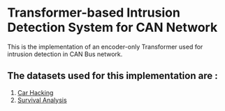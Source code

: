 # Transformer-based Intrusion Detection System for CAN Network
This is the implementation of an encoder-only Transformer used for intrusion detection in CAN Bus network.
## The datasets used for this implementation are :
1. [Car Hacking]([url](https://ocslab.hksecurity.net/Datasets/car-hacking-dataset))
2. [Survival Analysis]([url](https://ocslab.hksecurity.net/Datasets/survival-ids))
